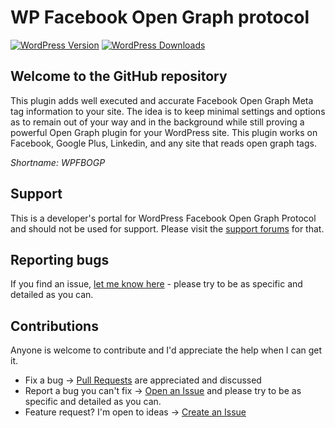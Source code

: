 WP Facebook Open Graph protocol
===============================

[![WordPress Version](https://img.shields.io/wordpress/plugin/v/wp-facebook-open-graph-protocol.svg?style=flat)](https://wordpress.org/plugins/wp-facebook-open-graph-protocol/)
[![WordPress Downloads](https://img.shields.io/wordpress/plugin/dt/wp-facebook-open-graph-protocol.svg?style=flat)](https://wordpress.org/plugins/wp-facebook-open-graph-protocol/)


Welcome to the GitHub repository
-----------------------------------------------------------------------

This plugin adds well executed and accurate Facebook Open Graph Meta tag information to your site. The idea is to keep minimal settings and options as to remain out of your way and in the background while still proving a powerful Open Graph plugin for your WordPress site. This plugin works on Facebook, Google Plus, Linkedin, and any site that reads open graph tags.

*Shortname: WPFBOGP*

Support
-------

This is a developer's portal for WordPress Facebook Open Graph Protocol and should not be used for support. Please visit the
[support forums](https://wordpress.org/support/plugin/wp-facebook-open-graph-protocol) for that.

Reporting bugs
--------------

If you find an issue, [let me know here](https://github.com/chuckreynolds/WPFBOGP/issues/new) - please try to be as specific and detailed as you can.

Contributions
-------------

Anyone is welcome to contribute and I'd appreciate the help when I can get it.

* Fix a bug -> [Pull Requests](https://github.com/chuckreynolds/WPFBOGP/pulls) are appreciated and discussed
* Report a bug you can't fix -> [Open an Issue](https://github.com/chuckreynolds/WPFBOGP/issues/new) and please try to be as specific and detailed as you can.
* Feature request? I'm open to ideas -> [Create an Issue](https://github.com/chuckreynolds/WPFBOGP/issues/new)

